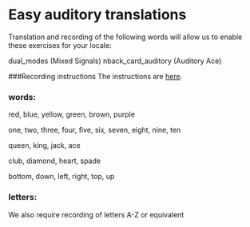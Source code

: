Easy auditory translations
==========================

Translation and recording of the following words will allow us to enable these exercises for your locale:

dual_modes (Mixed Signals)
nback_card_auditory (Auditory Ace)

###Recording instructions
The instructions are [here](recording_instr.md).

### words:
red,
blue,
yellow,
green,
brown,
purple  

one,
two,
three,
four,
five,
six,
seven,
eight,
nine,
ten  

queen,
king,
jack,
ace  

club,
diamond,
heart,
spade  

bottom,
down,
left,
right,
top,
up  

### letters:
We also require recording of letters A-Z or equivalent


